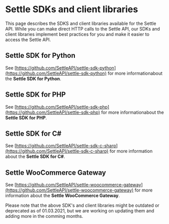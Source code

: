 # Settle SDKs and client libraries

This page describes the SDKS and client libraries available for the Settle API. While you can make direct HTTP calls to the Settle API, our SDKs and client libraries implement best practices for you and make it easier to access the Settle API.

## Settle SDK for Python

See [https://github.com/SettleAPI/settle-sdk-python](https://github.com/SettleAPI/settle-sdk-python) for more informationabout the **Settle SDK for Python**.

## Settle SDK for PHP

See [https://github.com/SettleAPI/settle-sdk-php](https://github.com/SettleAPI/settle-sdk-php) for more informationabout the **Settle SDK for PHP**.

## Settle SDK for C#

See [https://github.com/SettleAPI/settle-sdk-c-sharp](https://github.com/SettleAPI/settle-sdk-c-sharp) for more information about the **Settle SDK for C#**.

## Settle WooCommerce Gateway

See [https://github.com/SettleAPI/settle-woocommerce-gateway](https://github.com/SettleAPI/settle-woocommerce-gateway) for more information about the **Settle WooCommerce Gateway**.


Please note that the above SDK's and client libraries might be outdated or deprecated as of 01.03.2021, but we are working on updating them and adding more in the comming months.
